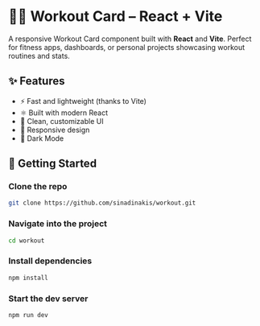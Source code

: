 # 🏋️‍♂️ Workout Card – React + Vite

A responsive Workout Card component built with **React** and **Vite**. Perfect for fitness apps, dashboards, or personal projects showcasing workout routines and stats.

## ✨ Features

- ⚡️ Fast and lightweight (thanks to Vite)
- ⚛️ Built with modern React
- 🎨 Clean, customizable UI
- 📱 Responsive design
- 📱 Dark Mode

## 🚀 Getting Started

### Clone the repo

```bash
git clone https://github.com/sinadinakis/workout.git
```

### Navigate into the project
```bash
cd workout
```

### Install dependencies
```bash
npm install
```

### Start the dev server
```bash
npm run dev
```
